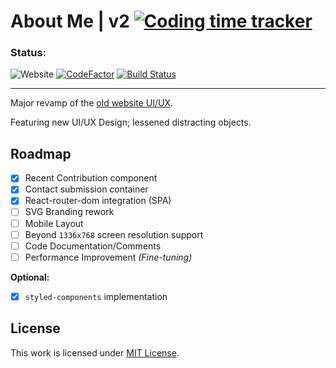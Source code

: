 # About Me | v2  [![Coding time tracker](https://wakatime.com/badge/github/jhdcruz/jhdcruz.github.io-v2.svg)](https://wakatime.com/badge/github/jhdcruz/jhdcruz.github.io-v2)


### Status:

![Website](https://img.shields.io/website?down_color=red&down_message=maintenance&style=flat&up_color=green&up_message=online&url=https%3A%2F%2Fjhdcruz.now.sh) [![CodeFactor](https://www.codefactor.io/repository/github/jhdcruz/jhdcruz.github.io-v2/badge)](https://www.codefactor.io/repository/github/jhdcruz/jhdcruz.github.io-v2) [![Build Status](https://travis-ci.com/jhdcruz/jhdcruz.github.io-v2.svg?token=fiiouVpFksoACZRN1N2B&branch=master)](https://travis-ci.com/jhdcruz/jhdcruz.github.io-v2)

----

Major revamp of the [old website UI/UX](https://github.com/jhdcruz/jhdcruz.github.io).

Featuring new UI/UX Design; lessened distracting objects.

## Roadmap

- [x] Recent Contribution component
- [x] Contact submission container
- [x] React-router-dom integration (SPA)
- [ ] SVG Branding rework
- [ ] Mobile Layout
- [ ] Beyond `1336x768` screen resolution support
- [ ] Code Documentation/Comments
- [ ] Performance Improvement *(Fine-tuning)*

**Optional:**

- [x] `styled-components` implementation

## License

This work is licensed under [MIT License](/LICENSE.txt).
